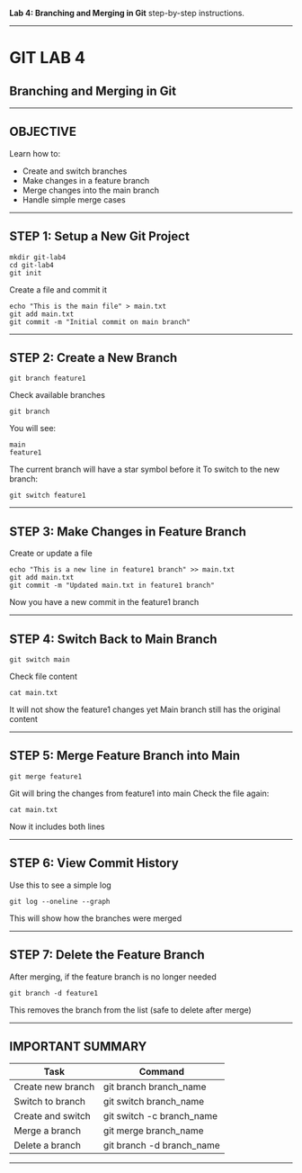 **Lab 4: Branching and Merging in Git**  step-by-step instructions.

---

# GIT LAB 4

## Branching and Merging in Git

---

## OBJECTIVE

Learn how to:

* Create and switch branches
* Make changes in a feature branch
* Merge changes into the main branch
* Handle simple merge cases

---

## STEP 1: Setup a New Git Project

```
mkdir git-lab4
cd git-lab4
git init
```

Create a file and commit it

```
echo "This is the main file" > main.txt
git add main.txt
git commit -m "Initial commit on main branch"
```

---

## STEP 2: Create a New Branch

```
git branch feature1
```

Check available branches

```
git branch
```

You will see:

```
main
feature1
```

The current branch will have a star symbol before it
To switch to the new branch:

```
git switch feature1
```

---

## STEP 3: Make Changes in Feature Branch

Create or update a file

```
echo "This is a new line in feature1 branch" >> main.txt
git add main.txt
git commit -m "Updated main.txt in feature1 branch"
```

Now you have a new commit in the feature1 branch

---

## STEP 4: Switch Back to Main Branch

```
git switch main
```

Check file content

```
cat main.txt
```

It will not show the feature1 changes yet
Main branch still has the original content

---

## STEP 5: Merge Feature Branch into Main

```
git merge feature1
```

Git will bring the changes from feature1 into main
Check the file again:

```
cat main.txt
```

Now it includes both lines

---

## STEP 6: View Commit History

Use this to see a simple log

```
git log --oneline --graph
```

This will show how the branches were merged

---

## STEP 7: Delete the Feature Branch

After merging, if the feature branch is no longer needed

```
git branch -d feature1
```

This removes the branch from the list (safe to delete after merge)

---

## IMPORTANT SUMMARY

| Task              | Command                    |
| ----------------- | -------------------------- |
| Create new branch | git branch branch\_name    |
| Switch to branch  | git switch branch\_name    |
| Create and switch | git switch -c branch\_name |
| Merge a branch    | git merge branch\_name     |
| Delete a branch   | git branch -d branch\_name |

---

